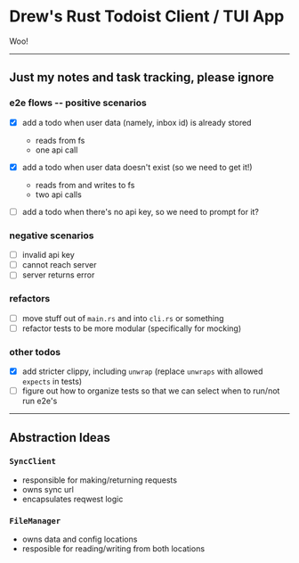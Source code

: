 # Drew's Rust Todoist Client / TUI App 
Woo! 

---

## Just my notes and task tracking, please ignore

### e2e flows -- positive scenarios
- [x] add a todo when user data (namely, inbox id) is already stored
  - reads from fs
  - one api call

- [x] add a todo when user data doesn't exist (so we need to get it!)
  - reads from and writes to fs
  - two api calls

- [ ] add a todo when there's no api key, so we need to prompt for it?

### negative scenarios
- [ ] invalid api key
- [ ] cannot reach server
- [ ] server returns error

### refactors
- [ ] move stuff out of `main.rs` and into `cli.rs` or something
- [ ] refactor tests to be more modular (specifically for mocking)

### other todos
- [x] add stricter clippy, including `unwrap` (replace `unwraps` with allowed `expects` in tests)
- [ ] figure out how to organize tests so that we can select when to run/not run e2e's

---

## Abstraction Ideas

### `SyncClient`
- responsible for making/returning requests
- owns sync url
- encapsulates reqwest logic

### `FileManager`
- owns data and config locations
- resposible for reading/writing from both locations
